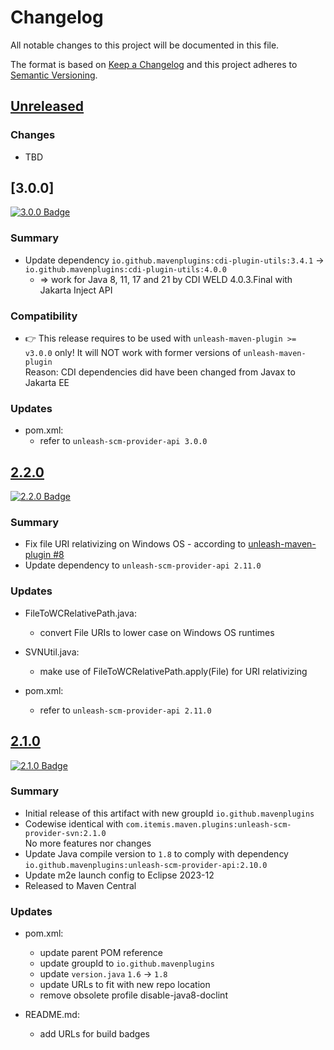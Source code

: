 # Changelog

All notable changes to this project will be documented in this file.

The format is based on [Keep a Changelog](http://keepachangelog.com/)
and this project adheres to [Semantic Versioning](http://semver.org/).

<!-- Format restrictions - see https://common-changelog.org and https://keepachangelog.com/ for details -->
<!-- Each Release must start with a line for the release version of exactly this format: ## [version] -->
<!-- The subsequent comment lines start with a space - not to irritate the release scripts parser!
 ## [major.minor.micro]
 <empty line> - optional sub sections may follow like:
 ### Added:
 - This feature was added
 <empty line>
 ### Changed:
 - This feature was changed
 <empty line>
 ### Removed:
 - This feature was removed
 <empty line>
 ### Fixed:
 - This issue was fixed
 <empty line>
 <empty line> - next line is the starting of the previous release
 ## [major.minor.micro]
 <empty line>
 <...>
 !!! In addition the compare URL links are to be maintained at the end of this CHANGELOG.md as follows.
     These links provide direct access to the GitHub compare vs. the previous release.
     The particular link of a released version will be copied to the release notes of a release accordingly.
     At the end of this file appropriate compare links have to be maintained for each release version in format:
 
  +-current release version
  |
  |                   +-URL to this repo                  previous release version tag-+       +-current release version tag
  |                   |                                                                |       |
 [major.minor.micro]: https://github.com/mavenplugins/unleash-scm-provider-svn/compare/vM.N.u..vM.N.u
-->
<!--
## [Unreleased]

### Additions
- TBD

### Changes
- TBD

### Deprecated
- TBD

###	Removals
- TBD

### Fixes
- TBD

###	Security
- TBD
-->

## [Unreleased]

### Changes
- TBD


## [3.0.0]
<!-- !!! Align version in badge URLs as well !!! -->
[![3.0.0 Badge](https://img.shields.io/nexus/r/io.github.mavenplugins/unleash-scm-provider-svn?server=https://s01.oss.sonatype.org&label=Maven%20Central&queryOpt=:v=3.0.0)](https://central.sonatype.com/artifact/io.github.mavenplugins/unleash-scm-provider-svn/3.0.0)

### Summary
- Update dependency `io.github.mavenplugins:cdi-plugin-utils:3.4.1` -> `io.github.mavenplugins:cdi-plugin-utils:4.0.0`
  - => work for Java 8, 11, 17 and 21 by CDI WELD 4.0.3.Final with Jakarta Inject API

### Compatibility
- 👉 This release requires to be used with `unleash-maven-plugin >= v3.0.0` only! It will NOT work with former versions of `unleash-maven-plugin`<br>
  Reason: CDI dependencies did have been changed from Javax to Jakarta EE

### Updates
- pom.xml:
  - refer to `unleash-scm-provider-api 3.0.0`


## [2.2.0]
<!-- !!! Align version in badge URLs as well !!! -->
[![2.2.0 Badge](https://img.shields.io/nexus/r/io.github.mavenplugins/unleash-scm-provider-svn?server=https://s01.oss.sonatype.org&label=Maven%20Central&queryOpt=:v=2.2.0)](https://central.sonatype.com/artifact/io.github.mavenplugins/unleash-scm-provider-svn/2.2.0)

### Summary
- Fix file URI relativizing on Windows OS - according to [unleash-maven-plugin #8](https://github.com/mavenplugins/unleash-maven-plugin/issues/8)
- Update dependency to `unleash-scm-provider-api 2.11.0`

### Updates
- FileToWCRelativePath.java:
  - convert File URIs to lower case on Windows OS runtimes

- SVNUtil.java:
  - make use of FileToWCRelativePath.apply(File)
    for URI relativizing

- pom.xml:
  - refer to `unleash-scm-provider-api 2.11.0`


## [2.1.0]
<!-- !!! Align version in badge URLs as well !!! -->
[![2.1.0 Badge](https://img.shields.io/nexus/r/io.github.mavenplugins/unleash-scm-provider-svn?server=https://s01.oss.sonatype.org&label=Maven%20Central&queryOpt=:v=2.1.0)](https://central.sonatype.com/artifact/io.github.mavenplugins/unleash-scm-provider-svn/2.1.0)

### Summary
- Initial release of this artifact with new groupId `io.github.mavenplugins`
- Codewise identical with `com.itemis.maven.plugins:unleash-scm-provider-svn:2.1.0`<br>No more features nor changes
- Update Java compile version to `1.8` to comply with dependency `io.github.mavenplugins:unleash-scm-provider-api:2.10.0`
- Update m2e launch config to Eclipse 2023-12
- Released to Maven Central

### Updates
- pom.xml:
  - update parent POM reference
  - update groupId to `io.github.mavenplugins`
  - update `version.java` `1.6` -> `1.8`
  - update URLs to fit with new repo location
  - remove obsolete profile disable-java8-doclint

- README.md:
  - add URLs for build badges


<!--
## []

### NeverReleased
- This is just a dummy placeholder to make the parser of GHCICD/release-notes-from-changelog@v1 happy!
-->

[Unreleased]: https://github.com/mavenplugins/unleash-scm-provider-svn/compare/v2.2.0..HEAD
[2.2.0]: https://github.com/mavenplugins/unleash-scm-provider-svn/compare/v2.1.0..v2.2.0
[2.1.0]: https://github.com/mavenplugins/unleash-scm-provider-svn/releases/tag/v2.1.0
